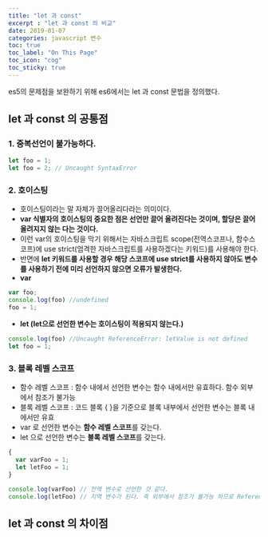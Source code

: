 ```yaml
---
title: "let 과 const"
excerpt : "let 과 const 의 비교"
date: 2019-01-07
categories: javascript 변수
toc: true
toc_label: "On This Page"
toc_icon: "cog"
toc_sticky: true
---
```


es5의 문제점을 보완하기 위해 es6에서는 let 과 const 문법을 정의했다.

## let 과 const 의 공통점
### 1. 중복선언이 불가능하다.
  ```js
  let foo = 1;
  let foo = 2; // Uncaught SyntaxError
  ```
  
### 2. 호이스팅
  - 호이스팅이라는 말 자체가 끌어올리다라는 의미이다.
  - **var 식별자의 호이스팅의 중요한 점은 선언만 끌어 올려진다는 것이며, 할당은 끌어올려지지 않는 다는 것이다.**
  - 이런 var의 호이스팅을 막기 위해서는 자바스크립트 scope(전역스코프나, 함수스코프)에 use strict(엄격한 자바스크립트를 사용하겠다는 키워드)를 사용해야 한다. 
  - 반면에 **let 키워드를 사용할 경우 해당 스코프에 use strict를 사용하지 않아도 변수를 사용하기 전에 미리 선언하지 않으면 오류가 발생한다.**
  - **var**
  ```js
  var foo;
  console.log(foo) //undefined
  foo = 1;
  ```
  - **let (let으로 선언한 변수는 호이스팅이 적용되지 않는다.)**
  ```js
  console.log(foo) //Uncaught ReferenceError: letValue is not defined
  let foo = 1;
  ```
  
### 3. 블록 레벨 스코프
  - 함수 레벨 스코프 : 함수 내에서 선언한 변수는 함수 내에서만 유효하다. 함수 외부에서 참조가 불가능
  - 블록 레벨 스코프 : 코드 블록 { }을 기준으로 블록 내부에서 선언한 변수는 블록 내에서만 유효
  - var 로 선언한 변수는 **함수 레벨 스코프**를 갖는다.
  - let 으로 선언한 변수는 **블록 레벨 스코프**를 갖는다.
  ```js
  {
    var varFoo = 1;
    let letFoo = 1;
  }
  
  console.log(varFoo) // 전역 변수로 선언한 것 같다.
  console.log(letFoo) // 지역 변수가 된다. 즉 외부에서 참조가 불가능 하므로 Reference Error 가 발생
  ```
    
  
## let 과 const 의 차이점
